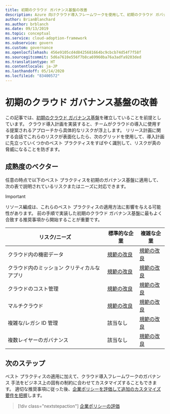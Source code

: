 ```yaml
---
title: 初期のクラウド ガバナンス基盤の改善
description: Azure 向けクラウド導入フレームワークを使用して、初期のクラウド ガバナンス基盤を段階的に改善する方法を学びます。
author: BrianBlanchard
ms.author: brblanch
ms.date: 09/13/2019
ms.topic: conceptual
ms.service: cloud-adoption-framework
ms.subservice: govern
ms.custom: governance
ms.openlocfilehash: 456e9105cd4d8425681664bc9cbcb74d54f7f58f
ms.sourcegitcommit: 5d6a7610e556f7b8ca69960ba76a3adfa9203ded
ms.translationtype: HT
ms.contentlocale: ja-JP
ms.lasthandoff: 05/14/2020
ms.locfileid: "83400572"
---
```

# <a name="improve-your-initial-cloud-governance-foundation"></a>初期のクラウド ガバナンス基盤の改善

この記事では、[初期のクラウド ガバナンス基盤](./initial-foundation.md)を確立していることを前提としています。 クラウド導入計画を実装すると、チームがクラウドの導入に使用する提案されるアプローチから具体的なリスクが浮上します。 リリース計画に関する会話でこれらのリスクが表面化したら、次のグリッドを使用して、導入計画に先立っていくつかのベスト プラクティスをすばやく識別して、リスクが真の脅威になることを防ぎます。

## <a name="maturity-vectors"></a>成熟度のベクター

任意の時点で以下のベスト プラクティスを初期のガバナンス基盤に適用して、次の表で説明されているリスクまたはニーズに対応できます。

> [!IMPORTANT]
> リソース編成は、これらのベスト プラクティスの適用方法に影響を与える可能性があります。 前の手順で実装した初期のクラウド ガバナンス基盤に最もよく合致する推奨事項から開始することが重要です。

| リスク/ニーズ | 標準的な企業 | 複雑な企業 |
|---|---|---|
| クラウド内の機密データ | [規範の改良](./guides/standard/security-baseline-improvement.md) | [規範の改良](./guides/complex/security-baseline-improvement.md) |
| クラウド内のミッション クリティカルなアプリ | [規範の改良](./guides/standard/resource-consistency-improvement.md) | [規範の改良](./guides/complex/resource-consistency-improvement.md) |
| クラウドのコスト管理 | [規範の改良](./guides/standard/cost-management-improvement.md) | [規範の改良](./guides/complex/cost-management-improvement.md) |
| マルチクラウド | [規範の改良](./guides/standard/multicloud-improvement.md) | [規範の改良](./guides/complex/multicloud-improvement.md) |
| 複雑な/レガシ ID 管理 | 該当なし | [規範の改良](./guides/complex/identity-baseline-improvement.md) |
| 複数レイヤーのガバナンス | 該当なし | [規範の改良](./guides/complex/multiple-layers-of-governance.md) |

## <a name="next-steps"></a>次のステップ

ベスト プラクティスの適用に加えて、クラウド導入フレームワークのガバナンス 手法をビジネス上の固有の制約に合わせてカスタマイズすることもできます。 適切な推奨事項に従った後、[企業ポリシーを評価して追加のカスタマイズ要件を把握](./corporate-policy.md)します。

> [!div class="nextstepaction"]
> [企業ポリシーの評価](./corporate-policy.md)
